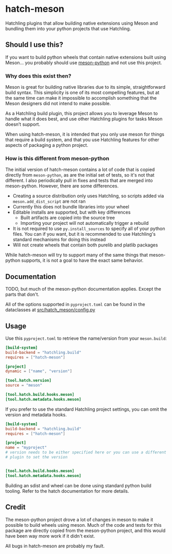 hatch-meson
===========

Hatchling plugins that allow building native extensions using Meson and bundling
them into your python projects that use Hatchling.

Should I use this?
------------------

If you want to build python wheels that contain native extensions built using
Meson... you probably should use [meson-python](https://github.com/mesonbuild/meson-python)
and not use this project.

### Why does this exist then?

Meson is great for building native libraries due to its simple, straightforward
build syntax. This simplicity is one of its most compelling features, but
at the same time can make it impossible to accomplish something that the Meson
designers did not intend to make possible.

As a Hatchling build plugin, this project allows you to leverage Meson to handle
what it does best, and use other Hatchling plugins for tasks Meson doesn’t support.

When using hatch-meson, it is intended that you only use meson for things that
require a build system, and that you use Hatchling features for other aspects
of packaging a python project.

### How is this different from meson-python

The initial version of hatch-meson contains a lot of code that is copied directly
from `meson-python`, as are the initial set of tests, so it's not that different.
I also periodically pull in fixes and tests that are merged into meson-python.
However, there are some differences.

* Creating a source distribution only uses Hatchling, so scripts added via
  `meson.add_dist_script` are not ran
* Currently this does not bundle libraries into your wheel
* Editable installs are supported, but with key differences
  * Built artifacts are copied into the source tree
  * Importing your project will not automatically trigger a rebuild
* It is not required to use `py.install_sources` to specify all of your python
  files. You can if you want, but it is recommended to use Hatchling's
  standard mechanisms for doing this instead
* Will not create wheels that contain both purelib and platlib packages

While hatch-meson will try to support many of the same things that meson-python
supports, it is not a goal to have the exact same behavior.

Documentation
-------------

TODO, but much of the meson-python documentation applies. Except the parts that don't.

All of the options supported in `pyproject.toml` can be found in the dataclasses
at [src/hatch_meson/config.py](src/hatch_meson/config.py)

Usage
-----

Use this `pyproject.toml` to retrieve the name/version from your `meson.build`:

```toml
[build-system]
build-backend = "hatchling.build"
requires = ["hatch-meson"]

[project]
dynamic = ["name", "version"]

[tool.hatch.version]
source = "meson"

[tool.hatch.build.hooks.meson]
[tool.hatch.metadata.hooks.meson]
```

If you prefer to use the standard Hatchling project settings, you can omit
the version and metadata hooks.

```toml
[build-system]
build-backend = "hatchling.build"
requires = ["hatch-meson"]

[project]
name = "myproject"
# version needs to be either specified here or you can use a different hatch
# plugin to set the version


[tool.hatch.build.hooks.meson]
[tool.hatch.metadata.hooks.meson]
```

Building an sdist and wheel can be done using standard python build tooling. Refer
to the hatch documentation for more details.

Credit
------

The meson-python project drove a lot of changes in meson to make it possible to
build wheels using meson. Much of the code and tests for this package are directly
copied from the meson-python project, and this would have been way more work if
it didn't exist.

All bugs in hatch-meson are probably my fault.

